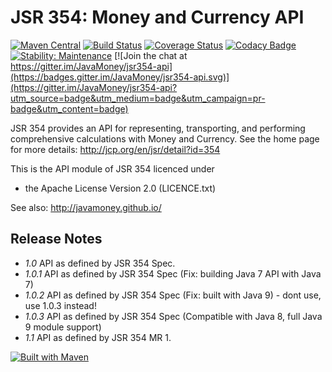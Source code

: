 JSR 354: Money and Currency API
===============================

[![Maven Central](https://maven-badges.herokuapp.com/maven-central/javax.money/money-api/badge.svg)](https://maven-badges.herokuapp.com/maven-central/javax.money/money-api)
[![Build Status](https://travis-ci.com/JavaMoney/jsr354-api.svg?branch=master)](https://travis-ci.com/JavaMoney/jsr354-api)
[![Coverage Status](https://coveralls.io/repos/JavaMoney/jsr354-api/badge.svg?branch=master)](https://coveralls.io/r/JavaMoney/jsr354-api?branch=master)
[![Codacy Badge](https://api.codacy.com/project/badge/Grade/bfea0539add5419896d4df825bafbec6)](https://www.codacy.com/app/JavaMoney/jsr354-api?utm_source=github.com&utm_medium=referral&utm_content=JavaMoney/jsr354-api&utm_campaign=badger)
[![Stability: Maintenance](https://masterminds.github.io/stability/maintenance.svg)](https://masterminds.github.io/stability/maintenance.html)
[![Join the chat at https://gitter.im/JavaMoney/jsr354-api](https://badges.gitter.im/JavaMoney/jsr354-api.svg)](https://gitter.im/JavaMoney/jsr354-api?utm_source=badge&utm_medium=badge&utm_campaign=pr-badge&utm_content=badge)

JSR 354 provides an API for representing, transporting, and performing comprehensive calculations with Money and Currency. 
See the home page for more details:
http://jcp.org/en/jsr/detail?id=354

This is the API module of JSR 354 licenced under 
- the Apache License Version 2.0 (LICENCE.txt)

See also:
http://javamoney.github.io/

Release Notes
-------------

- *1.0*    API as defined by JSR 354 Spec.
- *1.0.1*  API as defined by JSR 354 Spec (Fix: building Java 7 API with Java 7)
- *1.0.2*  API as defined by JSR 354 Spec (Fix: built with Java 9) - dont use, use 1.0.3 instead!
- *1.0.3*  API as defined by JSR 354 Spec (Compatible with Java 8, full Java 9 module support)
- *1.1*    API as defined by JSR 354 MR 1.

[![Built with Maven](http://maven.apache.org/images/logos/maven-feather.png)](http://maven.org/)
